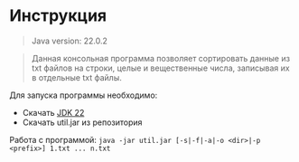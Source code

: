 # Инструкция
> Java version: 22.0.2

> Данная консольная программа позволяет сортировать данные из txt файлов на строки, целые и вещественные числа, записывая их в отдельные txt файлы.

Для запуска программы необходимо:
- Скачать [JDK 22](https://www.oracle.com/cis/java/technologies/downloads/)
- Скачать util.jar из репозитория

Работа с программой:
`java -jar util.jar [-s|-f|-a|-o <dir>|-p <prefix>] 1.txt ... n.txt`

